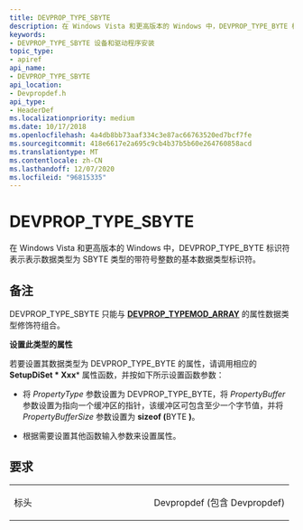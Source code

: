 ```yaml
---
title: DEVPROP_TYPE_SBYTE
description: 在 Windows Vista 和更高版本的 Windows 中，DEVPROP_TYPE_BYTE 标识符表示表示数据类型为 SBYTE 类型的带符号整数的基本数据类型标识符。
keywords:
- DEVPROP_TYPE_SBYTE 设备和驱动程序安装
topic_type:
- apiref
api_name:
- DEVPROP_TYPE_SBYTE
api_location:
- Devpropdef.h
api_type:
- HeaderDef
ms.localizationpriority: medium
ms.date: 10/17/2018
ms.openlocfilehash: 4a4db8bb73aaf334c3e87ac66763520ed7bcf7fe
ms.sourcegitcommit: 418e6617e2a695c9cb4b37b5b60e264760858acd
ms.translationtype: MT
ms.contentlocale: zh-CN
ms.lasthandoff: 12/07/2020
ms.locfileid: "96815335"
---
```

# <a name="devprop_type_sbyte"></a>DEVPROP_TYPE_SBYTE


在 Windows Vista 和更高版本的 Windows 中，DEVPROP_TYPE_BYTE 标识符表示表示数据类型为 SBYTE 类型的带符号整数的基本数据类型标识符。

<a name="remarks"></a>备注
-------

DEVPROP_TYPE_SBYTE 只能与 [**DEVPROP_TYPEMOD_ARRAY**](devprop-typemod-array.md) 的属性数据类型修饰符组合。

**设置此类型的属性**

若要设置其数据类型为 DEVPROP_TYPE_BYTE 的属性，请调用相应的 **SetupDiSet * Xxx*** 属性函数，并按如下所示设置函数参数：

- 将 *PropertyType* 参数设置为 DEVPROP_TYPE_BYTE，将 *PropertyBuffer* 参数设置为指向一个缓冲区的指针，该缓冲区可包含至少一个字节值，并将 *PropertyBufferSize* 参数设置为 <strong>sizeof (</strong>BYTE <strong>)</strong>。

- 根据需要设置其他函数输入参数来设置属性。

<a name="requirements"></a>要求
------------

<table>
<colgroup>
<col width="50%" />
<col width="50%" />
</colgroup>
<tbody>
<tr class="odd">
<td align="left"><p>标头</p></td>
<td align="left">Devpropdef (包含 Devpropdef) </td>
</tr>
</tbody>
</table>

 

 





